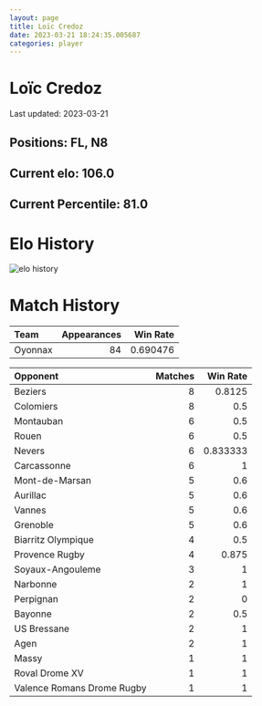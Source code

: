 ```yaml
---  
layout: page  
title: Loïc Credoz  
date: 2023-03-21 18:24:35.005687  
categories: player  
---
```

# Loïc Credoz


Last updated: 2023-03-21
## Positions: FL, N8

## Current elo: 106.0

## Current Percentile: 81.0

# Elo History


![elo history](history_LoïcCredoz.png)
# Match History


| Team    |   Appearances |   Win Rate |
|:--------|--------------:|-----------:|
| Oyonnax |            84 |   0.690476 |

| Opponent                   |   Matches |   Win Rate |
|:---------------------------|----------:|-----------:|
| Beziers                    |         8 |   0.8125   |
| Colomiers                  |         8 |   0.5      |
| Montauban                  |         6 |   0.5      |
| Rouen                      |         6 |   0.5      |
| Nevers                     |         6 |   0.833333 |
| Carcassonne                |         6 |   1        |
| Mont-de-Marsan             |         5 |   0.6      |
| Aurillac                   |         5 |   0.6      |
| Vannes                     |         5 |   0.6      |
| Grenoble                   |         5 |   0.6      |
| Biarritz Olympique         |         4 |   0.5      |
| Provence Rugby             |         4 |   0.875    |
| Soyaux-Angouleme           |         3 |   1        |
| Narbonne                   |         2 |   1        |
| Perpignan                  |         2 |   0        |
| Bayonne                    |         2 |   0.5      |
| US Bressane                |         2 |   1        |
| Agen                       |         2 |   1        |
| Massy                      |         1 |   1        |
| Roval Drome XV             |         1 |   1        |
| Valence Romans Drome Rugby |         1 |   1        |